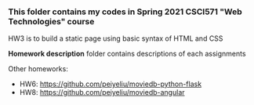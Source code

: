 ### This folder contains my codes in Spring 2021 CSCI571 "Web Technologies" course

HW3 is to build a static page using basic syntax of HTML and CSS

**Homework description** folder contains descriptions of each assignments

Other homeworks:
* HW6: https://github.com/peiyeliu/moviedb-python-flask
* HW8: https://github.com/peiyeliu/moviedb-angular
